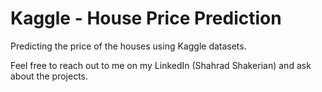 # Kaggle - House Price Prediction
 Predicting the price of the houses using Kaggle datasets.
 
 Feel free to reach out to me on my LinkedIn (Shahrad Shakerian) and ask about the projects.
